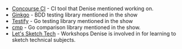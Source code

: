 - [Concourse CI](https://concourse-ci.org/) - CI tool that Denise mentioned working on.
- [Ginkgo](https://onsi.github.io/ginkgo/) - BDD testing library mentioned in the show
- [Testify](https://github.com/stretchr/testify) - Go testing library mentioned in the show
- [cmp](https://github.com/google/go-cmp) - Go comparison library mentioned in the show.
- [Let's Sketch Tech](http://letssketchtech.com/) - Workshops Denise is involved in for learning to sketch technical subjects.

